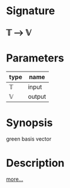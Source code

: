 # Signature
## 𝕋 ⟶ 𝕍

# Parameters

| type | name |
|------|------|
|𝕋|input|
|𝕍|output|

# Synopsis
green basis vector

# Description

[more...](https://en.wikipedia.org/wiki/Basis_(linear_algebra))